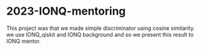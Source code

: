 # 2023-IONQ-mentoring

This project was that we made simple discriminator using cosine similarity. we use IONQ_qiskit and IONQ background and so we present this result to IONQ mentor. 
